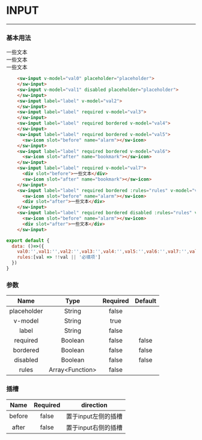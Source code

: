 # INPUT
---
### 基本用法
<common-decorator>
  <div>
    <sw-input v-model="val0" placeholder="placeholder">
    </sw-input>
    <sw-input v-model="val1" disabled placeholder="placeholder">
    </sw-input>
    <sw-input label="label" v-model="val2">
    </sw-input>
    <sw-input label="label" required v-model="val3">
    </sw-input>
    <sw-input label="label" required bordered v-model="val4">
    </sw-input>
    <sw-input label="label" required bordered v-model="val5">
      <sw-icon slot="before" name="alarm"></sw-icon>
    </sw-input>
    <sw-input label="label" required bordered v-model="val6">
      <sw-icon slot="after" name="bookmark"></sw-icon>
    </sw-input>
    <sw-input label="label" required v-model="val7">
      <div slot="before">一些文本</div>
      <sw-icon slot="after" name="bookmark"></sw-icon>
    </sw-input>
    <sw-input label="label" required bordered :rules="rules" v-model="val8">
      <sw-icon slot="before" name="alarm"></sw-icon>
      <div slot="after">一些文本</div>
    </sw-input>
    <sw-input label="label" required bordered disabled :rules="rules" v-model="val9">
      <sw-icon slot="before" name="alarm"></sw-icon>
      <div slot="after">一些文本</div>
    </sw-input>
  </div>
</common-decorator>

<script>
export default {
  data: ()=>({
    val0:'',val1:'',val2:'',val3:'',val4:'',val5:'',val6:'',val7:'',val8:'',val9:'',
    rules:[val => !!val || '必填项']
  })
}
</script>

``` html
    <sw-input v-model="val0" placeholder="placeholder">
    </sw-input>
    <sw-input v-model="val1" disabled placeholder="placeholder">
    </sw-input>
    <sw-input label="label" v-model="val2">
    </sw-input>
    <sw-input label="label" required v-model="val3">
    </sw-input>
    <sw-input label="label" required bordered v-model="val4">
    </sw-input>
    <sw-input label="label" required bordered v-model="val5">
      <sw-icon slot="before" name="alarm"></sw-icon>
    </sw-input>
    <sw-input label="label" required bordered v-model="val6">
      <sw-icon slot="after" name="bookmark"></sw-icon>
    </sw-input>
    <sw-input label="label" required v-model="val7">
      <div slot="before">一些文本</div>
      <sw-icon slot="after" name="bookmark"></sw-icon>
    </sw-input>
    <sw-input label="label" required bordered :rules="rules" v-model="val8">
      <sw-icon slot="before" name="alarm"></sw-icon>
      <div slot="after">一些文本</div>
    </sw-input>
    <sw-input label="label" required bordered disabled :rules="rules" v-model="val9">
      <sw-icon slot="before" name="alarm"></sw-icon>
      <div slot="after">一些文本</div>
    </sw-input>
```

``` js
export default {
  data: ()=>({
    val0:'',val1:'',val2:'',val3:'',val4:'',val5:'',val6:'',val7:'',val8:'',val9:'',
    rules:[val => !!val || '必填项']
  })
}
```

### 参数

Name|Type|Required|Default|
:------:|:------:|:------:|:------:|
placeholder|String|false||
v-model|String|true||
label|String|false||
required|Boolean|false|false|
bordered|Boolean|false|false|
disabled|Boolean|false|false|
rules|Array\<Function\>|false||

### 插槽

Name|Required|direction|
:------:|:------:|:------:|
before|false|置于input左侧的插槽|
after|false|置于input右侧的插槽|